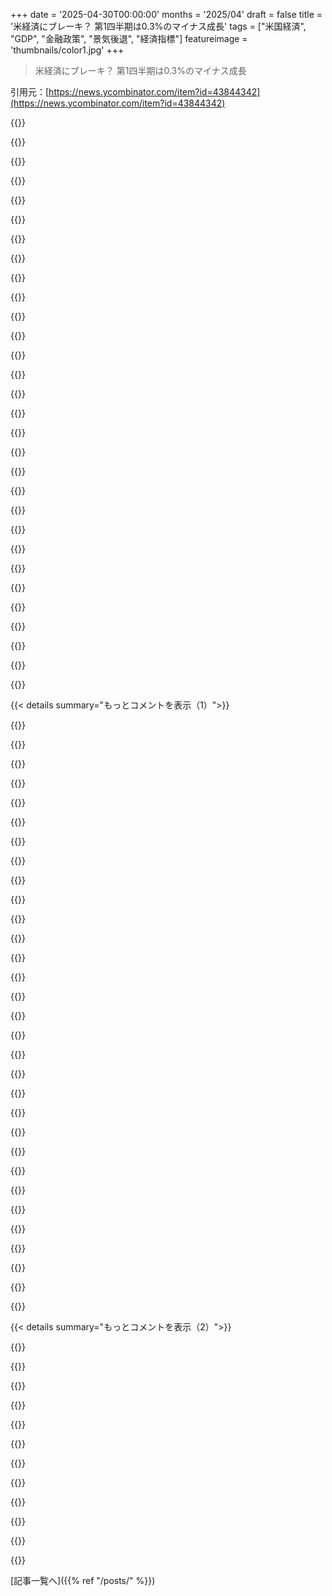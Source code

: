 +++
date = '2025-04-30T00:00:00'
months = '2025/04'
draft = false
title = '米経済にブレーキ？ 第1四半期は0.3%のマイナス成長'
tags = ["米国経済", "GDP", "金融政策", "景気後退", "経済指標"]
featureimage = 'thumbnails/color1.jpg'
+++

> 米経済にブレーキ？ 第1四半期は0.3%のマイナス成長

引用元：[https://news.ycombinator.com/item?id=43844342](https://news.ycombinator.com/item?id=43844342)




{{<matomeQuote body="インフレがFRBが利下げできそうなレベルになったのに、現政権が全部ぶち壊しにしたって感じ。<br>この政策ホントに信じてるとしても（めっちゃヤバいって言われてるけど）、なんでこんな早くやったのか不思議だよね。FRBを追い詰めるようなことしてさ。<br>まるでこの政権がUS economyを壊すためにいるみたい。" userName="lvl155" createdAt="2025/04/30 13:30:35" color="">}}




{{<matomeQuote body="＞forcing the Fed into a corner<br>独立してるとして、FRBの責任は雇用よりインフレ下げることの方が上だよ。<br>雇用のためにちょっとはインフレ我慢するかもだけど、tariffsが効いてきて新しいインフレ率見ないとわかんないね。" userName="csomar" createdAt="2025/04/30 15:44:36" color="">}}




{{<matomeQuote body="全体で一番ヤバいriskが何か判断して、high-unemployment high-inflation environmentならそれに対処するだろうね。<br>それがいつもrates cuttingってわけじゃないよ。" userName="roflyear" createdAt="2025/04/30 21:41:55" color="">}}




{{<matomeQuote body="Scott Bessentはfinancial markets experienceがあるから、もっとマシだって思い込んじゃったな。<br>Wikipediaより：”彼はSoros Fund Managementに雇われて、 eventually its London officeのheadになったんだって。In this roleで、1992年9月のBlack Wednesday、the British Pound sterling crisisの時、＄1 billion profited byしたgroupのleading memberだったらしいよ。”" userName="jpster" createdAt="2025/04/30 19:53:11" color="">}}




{{<matomeQuote body="なんていうかさ、bond market turmoilの結果、Peter Navarroをthe president’s earからkicked awayさせたってsupposedly言われてるじゃん。<br>When you’re part of a circus, sometimes the least-bad option is a relative winってことなんだろ。" userName="ethbr1" createdAt="2025/05/01 01:53:27" color="">}}




{{<matomeQuote body="Supposedlyね。<br>でもPete今日CNBC出てたよ、the GDP missをjustifyするためにall kinds of tortured mathしてた。<br>They didn’t kick him far enough." userName="jpster" createdAt="2025/05/01 05:20:24" color="">}}




{{<matomeQuote body="The president、このpolicies自体believeしてないんでしょ。<br>Trumpはanything he can think ofって言って、then whatever people respond to he goes with。<br>That + the last person to discuss something with himがhis two leading decision making policiesみたいだよ。" userName="chneu" createdAt="2025/04/30 18:01:49" color="">}}




{{<matomeQuote body="＞One would have to be a moron or literally mentally ill to ”believe in these policies,”<br>Playing devils advocate、most peopleはthe incoming tariffsはa lot smallerだと思ってたし、maybe assumed there would be an industrial policyとも思ってたんじゃないかな。" userName="antifa" createdAt="2025/04/30 18:15:03" color="">}}




{{<matomeQuote body="2016-2020年の Trump政権の”道化師パレード”に注目すべきだったね．無能な人間が次々入れ替わり（クビや刑務所行きも多数），その後はまともな人たちが Trumpのヤバいアイデアを止めようと必死だったってマスコミに話してた．<br>きっと2025年にはそいつらはクビで，ごますり野郎に代わるんだろうね．<br>あんな連中とつるんで，批判にアレな反応するヤツがいい判断できるわけないって．" userName="vkou" createdAt="2025/04/30 19:08:37" color="#ff33a1">}}




{{<matomeQuote body="＞ 2016-2020年の”道化師パレード”に注目すべきだったね<br>まあさ， Trump 1．0の時は経済成長したんだよ．今の Trumpは自分で何も決めてないだけ．周りにいる人間で政策がコロコロ変わるんだよね ［1］．<br>数年後に， Bidenが任期最後の数ヶ月みたいに， Trumpもがっちり操られてたって分かっても驚かないよ．［1］ https://www.wsj.com/politics/policy/trump-tariff-pause-navar…" userName="JumpCrisscross" createdAt="2025/05/01 09:45:10" color="#ff33a1">}}




{{<matomeQuote body="このコメントが HNに出てること自体，アメリカ国民がいかに終わってるかの証拠だね笑．<br> fed-resの政策のおかげで，アメリカ経済は他のどの国よりも絶好調なのに，こいつらは真逆の結果を生み出そうとしてたとか思ってるんだぜ．<br>医者が患者を治したのに，「薬なんていらなかった！アンタは俺を殺そうとしてたんだ！」って言ってるみたいなもん！<br>マジ信じらんないわ．もうこの国はまともじゃないね．" userName="whoknowsidont" createdAt="2025/04/30 15:35:44" color="">}}




{{<matomeQuote body="金利を上げたこと言ってるだけだよ．" userName="smt88" createdAt="2025/04/30 16:52:43" color="">}}




{{<matomeQuote body="ここ2年くらい， HNで MAGAを擁護する連中がデタラメばっか言ってるのがガッカリだね． HNは8年くらいやってるけど，最近はどこにでも蔓延してる”脳みそ腐ってる”のがここにも住み着いちゃった感じ．マジで残念．" userName="jsbisviewtiful" createdAt="2025/04/30 16:13:42" color="">}}




{{<matomeQuote body="あれは”脳みそ腐ってる”んじゃなくて，ポピュリストのメッセージ戦略そのものだよ． Trumpは感情的なアピールで人々の心に基礎を作ったの．攻撃されてる国と，自分だけが変えられるってイメージを描いて，最低レベルの連中に媚びることで自分を神にしたんだ．<br>だから，支持者はただの信者．証拠や理屈がない分，盲信で補ってるんだよ． Trumpが何をしようが，どうでもいいんだ．" userName="const_cast" createdAt="2025/05/01 04:22:41" color="">}}




{{<matomeQuote body="うん，でも無知なバカを盲目的に信じるのが，”脳みそ腐ってる”ってハッキリした兆候じゃないの？普通なら，彼の絶え間ない嘘，ひどい無能さ，その他のデタラメを見抜けると思うじゃん．でもどうやら，彼のカルト集団の中じゃ批判的思考なんて使われてないみたいだね．" userName="jsbisviewtiful" createdAt="2025/05/01 17:54:21" color="">}}




{{<matomeQuote body="何言ってんだ？FRBはソフトランディングさせようとしてるのに、誰が景気後退なんて望むんだよ？" userName="Dumblydorr" createdAt="2025/04/30 13:49:22" color="">}}




{{<matomeQuote body="インフレ（マネーサプライ拡大的な意味の）なんて猛烈には起きてなかったんだよ。あれは全部、物価上昇を招いた供給ショックによる”インフレ”だったのさ。高物価（”インフレ”）の解決策は高物価自体で、金利引き上げじゃないんだよ。" userName="thehumanmeat" createdAt="2025/04/30 14:56:24" color="">}}




{{<matomeQuote body="インフレは高物価じゃなくて、物価が上がってる状態のことだよ。君はインフレが何か分かってないみたいだね。だから、君の提案する解決策なんて真剣に受け止められないな。" userName="twixfel" createdAt="2025/04/30 21:05:01" color="">}}




{{<matomeQuote body="Peter NavarroがCNBCで縮小するGDPの数値について、関税の影響を除外すれば”3％成長だ。だから今の状況はすごく良いと思ってる”って言って、実は良いニュースなんだと主張してるよ。［0］ https://www.cnbc.com/2025/04/30/trump-trade-navarro-us-gdp-d..." userName="praptak" createdAt="2025/04/30 15:31:08" color="#45d325">}}




{{<matomeQuote body="案外、理にかなってるかもね。もしWalmartが関税がかかる前に余剰資金をアメリカ製品に使うんじゃなくて中国製品を輸入するのに費やしてたとしたら、それはGDPや国内生産を押し下げる効果があったと思うんだ。おそらく来月にはアメリカ製品を買いだめして、数値が跳ね上がる原因になるんじゃないかな。" userName="tim333" createdAt="2025/04/30 18:31:02" color="">}}




{{<matomeQuote body="残念ながら、もっと細かい話があるんだ。アメリカ製品を作るための材料の中には、国内で調達できなかったり、手頃な価格で輸入できなかったりするものもあるからね。現実的には、いくつかの大手企業は質の低い材料にシフトするだろうし、多くの中規模・大企業は提供商品を減らすだろうし、大量の中小企業は、突然の、しかも完全に意図的な様々な産業にわたるサプライチェーンの混乱に耐えられず、解散したり破産申請したりするだろうね。" userName="iAMkenough" createdAt="2025/04/30 19:13:20" color="#ff5733">}}




{{<matomeQuote body="小売在庫を含む国内投資支出はかなり上がったから、それはありそうにないね。急落したのは個人消費の伸びだよ。" userName="Aloisius" createdAt="2025/05/01 00:54:34" color="#785bff">}}




{{<matomeQuote body="「我々は常に東アジアと戦争状態だった」ってネタな。現実を都合よく変えるって話ね。" userName="sjsdaiuasgdia" createdAt="2025/04/30 16:53:42" color="">}}




{{<matomeQuote body="手足を全部失くす効果を無視すれば、俺は実は最高の戦闘状態より全然上だ — ブラックナイト。手足もげても「かすり傷だ！」って言ってたブラックナイトのネタ。悪いとこ見なけりゃ最高ってことね。" userName="praptak" createdAt="2025/04/30 17:21:30" color="">}}




{{<matomeQuote body="「原油は環境の外側に漏れた」。環境の外に原油が漏れたって過去のニュースのパロディ。ヤバい状況を言い訳する時に使うネタだよ。" userName="nancyminusone" createdAt="2025/04/30 17:58:27" color="">}}




{{<matomeQuote body="経済に何があった？ まあ船首が落ちただけだよ。経済どうなった？ まあ船首が外れただけだよ、って皮肉ね。大したことないって言う時のネタ。" userName="jpgvm" createdAt="2025/05/01 00:54:33" color="">}}




{{<matomeQuote body="ああ、そうだ、誰かが俺の顔を殴った影響を無視すれば、俺は実際かなり調子いい。誰かに顔殴られた影響無視すれば、俺めっちゃ調子いいぜ。マイナス要素見なけりゃ良いって皮肉だよ。" userName="anon7000" createdAt="2025/04/30 20:29:03" color="">}}




{{<matomeQuote body="残念だけど、家はまだ安くならないだろーね。ほとんどの物件は低金利の３０年ローンで持たれてるからさ。バカだって飢え死にしたり全部売り払ったりしないと、その低金利は手放さないって。" userName="ty6853" createdAt="2025/04/30 12:55:03" color="">}}




{{<matomeQuote body="２００８年みたいな価格暴落はもう二度と見ないと思うよ。俺は２０１１年に運良く安く買えたけど、前回はＲＥＯの大手が大量に買い取る準備ができてなかったんだ。俺の昔のdevopsの仕事で、次また暴落があった時に大手が一気に買い占められるように準備してた会社があったんだよね。" userName="sambull" createdAt="2025/04/30 13:03:21" color="#ff5c5c">}}




{{<matomeQuote body="１９６３年から今までの住宅価格グラフ見てみな。２００８年の暴落でも長い目で見れば手頃さには全然影響してないのが分かるよ。また調整期は来るだろうけど、それでも家は手頃にならないね。本当の問題は、１９７０年代から給料が住宅価格の上がり方についていけなくなったことなんだよ。" userName="LastTrain" createdAt="2025/04/30 13:21:00" color="#785bff">}}




{{< details summary="もっとコメントを表示（1）">}}

{{<matomeQuote body="住宅価格高騰の本当の問題は、良い場所には土地が少ないこと。あと、ここ７５年で所得格差が縮小して、高所得者が増えたこと。彼らが「普通の家」の値段を上げてるんだよ。中間層が減ってるって言うけど、それは貧乏になったんじゃなくて、金持ちが増えたからってのが事実なんだ。みんな知らないだけ。コロナ後の対策給付金じゃない方の「マネーシャワー」で、金持ちはもっと増えて、今や高所得者層が中間層と同じくらいの割合になってるかもね。" userName="Workaccount2" createdAt="2025/04/30 13:48:19" color="#38d3d3">}}




{{<matomeQuote body="「２００８年みたいな価格暴落はもう二度と見ないだろう」って、俺が２０００年代前半に２５０Ｋドルのコンドミニアム買った時に言われたことだよ。そしたら２００８年には、１年前に３５０Ｋドルって鑑定されてたのに、魔法のように１２５Ｋドルになっちゃったんだ。忘れちゃいけない、「市場はあなたが破産するよりも長く不合理でいられる」ってね。" userName="josefresco" createdAt="2025/04/30 13:24:56" color="#38d3d3">}}




{{<matomeQuote body="良い住む場所があるってのが本当の問題だって？いやいや。気候変動はマジだし、人間が影響できるのは間違いないよ。住むのに十分な良い場所がない？新しいの作ればいいじゃん。何十年、何百年かかるかもしれないけど、やれるって。" userName="inetknght" createdAt="2025/04/30 13:57:30" color="">}}




{{<matomeQuote body="材料費は安いよ。去年自分で家を約6万ドルで建てたんだ。俺の labor のおかげね。licenses や building plan、inspections なしでできる郡は少ないけどね。規制がないと火事になるとか騒ぐやつはいるけど、俺の郡は20年規制ほぼなしでも平気だった。規制を叫ぶ連中が俺の地域を怖がって住まないのが nirvana だね。" userName="ty6853" createdAt="2025/04/30 13:26:26" color="#45d325">}}




{{<matomeQuote body="price per square foot で見ると、住宅価格は1960年代から安定してるし、収入に占める住宅費もそんなに変わってないよ。価格は上がったけど金利が下がったからね。何が悪くなったかというと、computers や college などお金を使う選択肢が増えたことによるプレッシャーとか、所得や地理的な bifurcations があるんだ。安いとこに住むのは highly dynamic で highly lucrative な経済から離れること。これは opportunity cost であって literal cost じゃないね。" userName="wahern" createdAt="2025/04/30 18:23:49" color="#38d3d3">}}




{{<matomeQuote body="新しい場所をattractiveにするだけじゃダメなんだ、通常、貴重なresourcesやland featuresに近いからなんだよ。その劇的な例が、砂漠をbrute forceでattractiveな場所にしようとしてるarab statesだね。あそこの都市にはeconomically organic なものはない、全部oil moneyがlogical locations に建てられたfunctional cities をLARPしようとしてるだけ。" userName="Workaccount2" createdAt="2025/04/30 14:46:13" color="">}}




{{<matomeQuote body="＞price per square foot で見ると、住宅価格は1960年代から安定してるって？それが本当か分からないな、いや、本当じゃないってかなり確信してるんだけど、良いsourceがあるなら考え直すよ。特に、2000年以降home sizesは縮小してるのに価格は間違いなく下がってないから、もし本当だとしてもそれ以前の話でしょ。" userName="LastTrain" createdAt="2025/04/30 22:00:26" color="">}}




{{<matomeQuote body="general的にはそうだけど、実際には多くのareaで住宅価格は大きく下がってて、まだ下がってるよ。Decisions は margin で起きるから、仕事を失って売らなきゃいけない marginal home owner がいて、それが需要がめっちゃ弱い時にsupplyを押し上げるんだ——だから価格が下がるんだよ。でも、めっちゃregionalだね。 بعض area では価格が上がり続けたり安定したりするだろうけど。" userName="slashdev" createdAt="2025/04/30 12:59:19" color="">}}




{{<matomeQuote body="＞砂漠をattractiveにしようとしてるarab states？あれはやり方が間違ってるよ。sahara の隣で「green wall」作ってる場所を見て。一部をsavannahに戻して water table を補給してるんだ。Andrew Millison の youtube channel にその動画があるよ。https://www.youtube.com/watch?v=xbBdIG--b58<br>https://www.youtube.com/@amillison" userName="inetknght" createdAt="2025/04/30 15:02:42" color="#38d3d3">}}




{{<matomeQuote body="さらに言わせてもらうと——なんだか、経済について何かすごいprescientなコメントがめちゃくちゃupvotedされるたびに、経済はまさにliteralな反対の動きをする気がするんだ。" userName="VeninVidiaVicii" createdAt="2025/04/30 13:31:11" color="">}}




{{<matomeQuote body="それはregulatory inertiaが君を安全にしてるだけかも。ほとんどの人は legally できないから危険な家を建てないし、safe で up to code なことをやるんだ。weirdosはいるだろうけどね。seatbelts が non mandatory になってもみんな外さないだろうから safety の増加について何も言えない。でも、weirdo一人の lethal な事故があれば、そいつらがバカだと証明されて法律が変わるだろうね。" userName="wcarss" createdAt="2025/04/30 18:23:13" color="#38d3d3">}}




{{<matomeQuote body="＞2008年に突然たった＄125Kの価値になった、１年前には＄350Kって鑑定されたのにさ。<br>それで、今日いくら？買ってから年平均でどれくらい値上がりした？<br>”家の価値”を毎月見るなんて意味ないって。" userName="itsoktocry" createdAt="2025/04/30 13:34:19" color="">}}




{{<matomeQuote body="それが大きな問題だね。安い家は簡単に見つかるけど、ほとんどの人が住みたい場所じゃない。<br>もしチャンスが減って、でもBayとかNYCなんかに集中したままだと、問題はもっと悪くなるかもね。" userName="FinnLobsien" createdAt="2025/04/30 13:09:36" color="">}}




{{<matomeQuote body="自然と経済的な活力を混同してるんじゃないかな。都市が栄えるには、その場所に経済的価値がないと。草や水があっても大して意味ないんだよね。天然の港とか、航行可能な川とか、採掘資源が必要なんだ。都市に良い場所はほとんど何百年も前に取られちゃってる。だからそういう場所に人が住みたがるし、コストも上がり続けるんだよ。" userName="Workaccount2" createdAt="2025/04/30 15:20:18" color="">}}




{{<matomeQuote body="統計で嘘つく手本みたいなもんかな。Bay Areaみたいに＄100，000稼げる場所だと、その収入でも一人暮らしで貧困レベル以下だよ。全然”アッパークラス”じゃない。例えるなら病院の患者の平均体温。生活費考慮せず全米平均収入だけ見ても意味ないって話。" userName="riehwvfbk" createdAt="2025/05/01 07:03:00" color="#38d3d3">}}




{{<matomeQuote body="一番市場を歪めてるのはREITsだよ。彼らは異常な価格無頓着さで家を買い占めて、30年後の賃貸収入を待てるし、その間デリバティブとして取引してるんだ。" userName="kevin_thibedeau" createdAt="2025/04/30 14:02:30" color="">}}




{{<matomeQuote body="ホームレスで多くの人や子供が死んでるのに、家を買いにくくする規制は残ってる。だから君の”人々が法律を直す”って主張には自信ないね。子供を救うには、住宅産業を完全に規制緩和して、職人免許をなくすのが一番だと思う。家が手に入りやすくなるし、教育や医療、良い食事にお金が回せるから。" userName="ty6853" createdAt="2025/04/30 18:47:37" color="">}}




{{<matomeQuote body="俺の州では、人がいるのは水があるからだよ。新しい場所を魅力的にはできない、だって人みんな死んじゃうからね。<br>町がある場所と、そこに経済的に水を掘ったり引いたりできるかどうかは、基本的に100％相関してるんだ。" userName="ty6853" createdAt="2025/04/30 14:57:32" color="">}}




{{<matomeQuote body="株式における全体的な富の分配についても何も言ってないね。" userName="pathartl" createdAt="2025/05/02 00:15:33" color="">}}




{{<matomeQuote body="＞草や水だけじゃ意味ない。港とか川とか資源が必要って？港？電車や飛行機がある。川？Los AngelesとCaliforniaがLA riverで造れるって証明した。水がないなら土地再生。採掘資源？砂漠にあるし、食料もそう。輸入もできる。リモートワークの人もいる。" userName="inetknght" createdAt="2025/04/30 19:28:26" color="">}}




{{<matomeQuote body="住宅費が収入に占める割合はあんま変わってないけど、それは価格が爆上がりしたのに金利が下がったからなんだ。新規の買い手には全然良くない話だよ。前に安く買って金利が高かった人には最高だね。今なら金利が低くて住宅ローンも安いから（借り換えできる）。でも新規の買い手は今、もっと高い頭金を用意しなきゃいけないし、価格が高すぎていくら繰り上げ返済してもあんまり減らないから、ローンを早く返し終わる希望もあんまりないんだ。" userName="munksbeer" createdAt="2025/05/01 11:48:07" color="#ff5733">}}




{{<matomeQuote body="…貧困層/中間層/上流階級の比率についてだけど、あのグラフは世帯じゃなくて個人向けって書いてあるよ。だから（70年代以降の）期間で見てると、1人稼ぎの世帯が2人稼ぎの世帯になったことしか見てないんじゃないか？上流階級が増えてるっていう話はそこから導き出せないね。分析がイマイチだよ。" userName="CraigJPerry" createdAt="2025/04/30 17:25:33" color="#ff5733">}}




{{<matomeQuote body="比較したいのがどれくらい昔かによるけど、平均住宅サイズは1960年代からすごく大きくなったよ。最近は住宅危機の後で少し下がったけど、それでもまだかなり増えてるんだ。1950年代の平均住宅は1000平方フィート以下だったのに、今はその2.5倍近くある。一人当たりで見たらもっと大きいね。CensusとかStatistaにデータがあるけど、このグラフが分かりやすいよ。<br>https://supplychenmanagement.com/2018/07/15/average-house-si..." userName="bumby" createdAt="2025/04/30 22:19:55" color="#ff5733">}}




{{<matomeQuote body="前回調べたソースは見つからないけど、これを裏付けるものだよ。<br>https://www.census.gov/...<br>https://compasscaliforniablog.com/...<br>持ち家率はほぼ変わらないけど、購入者の高齢化が進んでる。若い人が家を買うまで長く待つ背景には、貯蓄やより大きな家への希望、そして（貯金が多い）高齢者との競合など、複合的な要因があるんだ。経済的プレッシャーはあるけど、原因は世間で言われるより複雑だよ。他の記事：<br>https://moneywithkatie.com/...<br>https://www.cato.org/..." userName="wahern" createdAt="2025/04/30 22:33:50" color="#45d325">}}




{{<matomeQuote body="違うよ。これは家を投資として考えて、そうするのを止めさせる法律がないせいだよ。住宅価格は実際の住むための需要供給とはほとんど関係ない。価格を動かしてるのは投資対象としての住宅の需要なんだ。2008年に突然家が必要な人が減ったと思う？" userName="LastTrain" createdAt="2025/04/30 16:15:35" color="#38d3d3">}}




{{<matomeQuote body="リスクって毎回違う形で積み重なって放出されるんだ。次は信用危機が引き金になる可能性は低いってのはその通り。でもハイパーインフレかもしれない。そうなると住宅市場は事実上クラッシュするだろうね。今、住宅市場のPE値はすごく高いし、いつまでも上がり続けるわけないだろう。" userName="tossandthrow" createdAt="2025/04/30 13:15:19" color="#38d3d3">}}




{{<matomeQuote body="もしそれが本当じゃなかったらどうなる？中国の対米貿易はそんなに大きくないし、打撃で団結するかも。アメリカが彼らにこうさせたんだって。ヨーロッパも短期的には悪いけど長期的には悪くないかも。また団結する可能性。<br>過去の大豆の例みたいに、世界が米国債を買わなくなる可能性もあり、それはアメリカにとって他の先進国より悪い結果になるかもよ。" userName="georgeecollins" createdAt="2025/04/30 15:24:31" color="#785bff">}}




{{<matomeQuote body="投票したAmericanとしてさ、投票しなかった人が多いからって「Americansはバカじゃない」って証明しようとするのやめてくんない？ 投票しないのは実質trumpに投票したのと同じ。低投票率はtrumpに有利なんだ。trumpと黒人女性からtrumpを選んだんだよ、Americansは。ホント、自分たちを客観的に見れなくてバカみたい。世界中に笑われてるよ。「You can always count on Americans to do the right thing, after they’ve tried everything else.」って言葉は、Americansが勘違いしてる例外主義のこと。結局時間とリソース無駄にするんだ。" userName="chneu" createdAt="2025/04/30 18:04:47" color="">}}




{{<matomeQuote body="君たちが彼を選んで、二期目も彼にコミットしたんだから、これが欲しいのは君たち自身だし、彼に責任があるのも君たち自身だって論理だよ。彼は君たちのものさ。君たち自身の純粋な反映だ。だから世界の他の国は君たちを信用しないんだ。" userName="Sammi" createdAt="2025/04/30 17:32:51" color="">}}




{{<matomeQuote body="君たちの思考プロセスってマジでこんなに空っぽなの？心配になるよ。これはカルトメンバーの考え方だ。彼らが自分たちを何度もscrew overしてるのに、偉大な力に頼って、約束を守ってくれるって信じ込んでる。Trumpは君たちをscrew overしてるし、それを公にやってる。彼はミームコインを売ったり、君たちの政府を売り払ったりしてるんだ。自分の個人的な利益のためにUSを解体してるのに、君たちは応援してる。" userName="Sammi" createdAt="2025/04/30 17:36:22" color="">}}

{{</details>}}




{{< details summary="もっとコメントを表示（2）">}}

{{<matomeQuote body="その通り。投票しないのは、”whoever ends up winning”への暗黙の投票だよ。77M人が彼に投票して、81M人の投票資格がある人が、登録しなかったり投票しなかったりすることで、彼が勝っても少なくともOKだと示したんだ。それは投票できる人の約63%にあたるね。" userName="ryandrake" createdAt="2025/05/01 00:03:12" color="">}}




{{<matomeQuote body="＞ ”Is your thought process really this empty?”<br>いや、でもさ、過去20年くらいのアメリカの状況についての根本的な信念が違いすぎて、僕たちのほとんどにとってこれ以上議論するのは正直言って価値がないんだ。片方の側は国を救ってるって言って、もう片方の側は破壊してるって思ってる（別の側は最初の二つはどっちも頭おかしいって思ってる）。どっちが正しいか見るときが来たってことさ。" userName="ahmeneeroe-v2" createdAt="2025/04/30 17:47:29" color="">}}




{{<matomeQuote body="何の根拠もなく、他の国がもっと悪い状況にあるって自動的に決めつけるのは、かなりの傲慢さだね。もしその人がVPN使ってChinaから投稿してたらどう？その発言はそれでも正しいままなの？" userName="usui" createdAt="2025/04/30 17:51:24" color="">}}




{{<matomeQuote body="＞ ”by not being registered to vote or by not voting, indicated they were at least OK with him winning”<br>あー、Leftの好きな暇つぶしだね。人を責めるの。実際、投票しないのはただ一つだけを示してるんだよ。それは、候補者の誰にもOKじゃないってこと。それも正当で、すごく重要な選択肢なんだ。どっちの負け犬もそこから何も学ぼうとしないのが残念だね。" userName="bigbadfeline" createdAt="2025/05/01 08:04:42" color="">}}




{{<matomeQuote body="本当にもう希望を失って、全てを壊したいって思ってるんだろ。これは暗いぜ。<br>雇用は下がってる。<br>GDPは下がってる。<br>消費は下がってる。<br>インフレは上がってる。<br>もしこれでまだ擁護してるなら、お前は詐欺師（grifter）かカルトの被害者だ。どっちなんだ？" userName="Sammi" createdAt="2025/04/30 22:23:00" color="">}}




{{<matomeQuote body=":-) それってすごくアメリカ的な考え方だよね、悪いロジックを独占してるって信じ込んでるんだから。俺のデータだと、お前が言うかろうじての貿易黒字もここ数年だけだよ。" userName="dsign" createdAt="2025/04/30 16:49:25" color="">}}




{{<matomeQuote body="これは米国の未来への投資なんだよ。うん、確かに多くの指標は下がってる。このシナリオ（何世代にもわたる政策の大きな転換）で何か違うことを期待するかい？" userName="ahmeneeroe-v2" createdAt="2025/05/02 16:00:05" color="">}}




{{<matomeQuote body="＞投票しないことはただ一つを示すだけ - 誰が勝ってもOKじゃないってことだ<br>もちろんそんなことはないよ。Swing stateでは、投票しないか第三党に投票するってことは、結果を容認してるってことだ。完璧な選択肢がなかったって事実こそが、民主主義を成り立たせる妥協の根っこなんだよ。（そして、Swing stateじゃない州では、白票を投じたのでもない限り、大抵は怠惰を意味する。）<br>選挙的に言うと、非投票者は無視してもめちゃくちゃ安全だ。彼らが非投票から投票に変わることはめったにない。議員なら、非投票層から投票層へ資源を移すことで、常に政治的な利益を得られるんだ。" userName="JumpCrisscross" createdAt="2025/05/01 09:49:58" color="">}}




{{<matomeQuote body="これは同情じゃなくて、自己防衛の問題なんだ。<br>Trumpの二期目は世界に警鐘を鳴らした。Trumpはたぶん4年でいなくなるだろうけど、MAGA運動は長く続き、いつでもまた政権を奪還する可能性がある。たとえTrumpが任期中に関税や拡張主義を引っ込めたとしても、同盟国や経済パートナーとしての米国への信頼は簡単には回復しないだろう。<br>今見ているのは、世界の軍事同盟と経済が再配線されているってことだ。Trumpが望むような敵対的な米国の従属国になるためじゃなく、米国を迂回するためにね。米国の貿易障壁が予測不可能になるなら、企業はその不確実性の外に構築することで対応するだろう。いくつかの低価格製品の製造は米国にオンショアされるかもしれないけど、それは米国内の需要を満たすためだけで、需要が高い場合に限られる。世界市場に供給するつもりなら、予測不可能な貿易障壁がある地域内で製造を移すのは理にかなってない。<br>カナダの選挙結果を見てごらん。数ヶ月前には保守党が楽勝すると予想されていたのに、自由党がほぼ過半数を獲得した。両党とも、カナダ国内での東西貿易・インフラの強化、アジアや欧州市場への依存度を高める経済の多様化、米国からの防衛製品支出削減など、反Trump的な政策を掲げて選挙戦を戦った。これは長期的な政策で、Trumpがいなくなってからも、将来のMAGA’ruptions（MAGAによる混乱）に対してカナダを脆弱でなくするだろう。Trumpは明日180度方針転換するかもしれないけど、彼がすでに行ったことの影響は少なくとも数十年は続くだろうね。" userName="beloch" createdAt="2025/04/30 19:20:38" color="#785bff">}}




{{<matomeQuote body="＞特に中国は、この貿易戦争で米国よりひどい状況にある<br>債券市場は何て言ってる？<br>中国は2016年以来毎日、この戦争のために準備してきた。戦争を仕掛けた俺たちは、備蓄すら気にしなかった。中国経済が短期的にさらに痛みを伴うのは事実だけど、Xiには中間選挙がない。独裁者としてのツール以外に、彼には物語（narrative）が味方についてる。「俺たちが貿易戦争を始めた」っていうね。人は自分が酷い目に遭わされたと感じるとき、かなりの苦痛を受け入れがちだ。（事例A：Trump。）<br>だからそう、中国経済はたぶん米国の経済より大きく縮小するだろう。でも、Trumpがすでに譲歩（blinking）してるのには理由があるんだ。" userName="JumpCrisscross" createdAt="2025/05/01 09:54:53" color="#ff33a1">}}




{{<matomeQuote body="Donald Trumpに反対票を入れた者として言うけど… そんなこと言うのはただの強がり（hardcore cope）だし、スレッドとか元の投稿とは関係ないよ。" userName="laughingcurve" createdAt="2025/04/30 15:36:04" color="">}}

{{</details>}}



[記事一覧へ]({{% ref "/posts/" %}})
